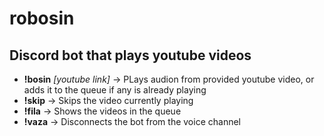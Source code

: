 # robosin

## Discord bot that plays youtube videos

- **!bosin** *[youtube link]* -> PLays audion from provided youtube video, or adds it to the queue if any is already playing
- **!skip** -> Skips the video currently playing
- **!fila** -> Shows the videos in the queue
- **!vaza** -> Disconnects the bot from the voice channel
